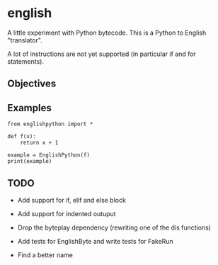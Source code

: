 english
=======

A little experiment with Python bytecode. This is a Python to English "translator".

A lot of instructions are not yet supported (in particular if and for statements).

Objectives
----------

Examples
--------

```
from englishpython import *

def f(x):
    return x + 1

example = EnglishPython(f)
print(example)
```

TODO
----
- Add support for if, elif and else block

- Add support for indented outuput

- Drop the byteplay dependency (rewriting one of the dis functions)

- Add tests for EnglishByte and write tests for FakeRun

- Find a better name
